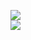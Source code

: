 [![](https://img.shields.io/badge/Made%20With-Github%20Spray-lightgrey.svg?style=for-the-badge&logo=github)](https://github.com/Annihil/github-spray#3790)  
[![](https://i.imgur.com/2DrTn0Z.gif)](https://github.com/Annihil/github-spray)